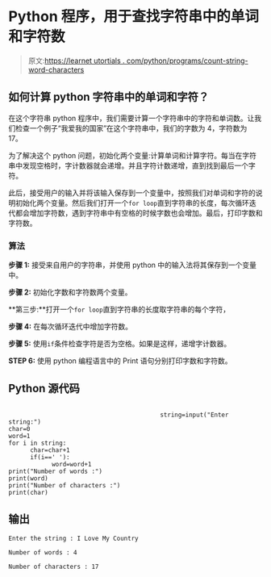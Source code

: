 # Python 程序，用于查找字符串中的单词和字符数

> 原文:[https://learnet utortials . com/python/programs/count-string-word-characters](https://learnetutorials.com/python/programs/count-string-words-characters)

## 如何计算 python 字符串中的单词和字符？

在这个字符串 python 程序中，我们需要计算一个字符串中的字符和单词数。让我们检查一个例子“我爱我的国家”在这个字符串中，我们的字数为 4，字符数为 17。

为了解决这个 python 问题，初始化两个变量:计算单词和计算字符。每当在字符串中发现空格时，字计数器就会递增。并且字符计数递增，直到找到最后一个字符。

此后，接受用户的输入并将该输入保存到一个变量中，按照我们对单词和字符的说明初始化两个变量。然后我们打开一个`for loop`直到字符串的长度，每次循环迭代都会增加字符数，遇到字符串中有空格的时候字数也会增加。最后，打印字数和字符数。

### 算法

**步骤 1:** 接受来自用户的字符串，并使用 python 中的输入法将其保存到一个变量中。

**步骤 2:** 初始化字数和字符数两个变量。

**第三步:**打开一个`for loop`直到字符串的长度取字符串的每个字符，

**步骤 4:** 在每次循环迭代中增加字符数。

**步骤 5:** 使用`if`条件检查字符是否为空格。如果是这样，递增字计数器。

**STEP 6:** 使用 python 编程语言中的 Print 语句分别打印字数和字符数。

## Python 源代码

```

                                          string=input("Enter string:")
char=0
word=1
for i in string:
      char=char+1
      if(i==' '):
            word=word+1
print("Number of words :")
print(word)
print("Number of characters :")
print(char)

```

## 输出

```
Enter the string : I Love My Country

Number of words : 4

Number of characters : 17
```